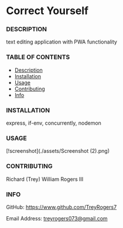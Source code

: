 # Correct Yourself
    
### DESCRIPTION

text editing application with PWA functionality

### TABLE OF CONTENTS

- [Description](#description)
- [Installation](#installation)
- [Usage](#usage)
- [Contributing](#contributing)
- [Info](#info)
    
### INSTALLATION

express, if-env, concurrently, nodemon
    
### USAGE
[!screenshot](./assets/Screenshot (2).png)

    
### CONTRIBUTING

Richard (Trey) William Rogers III

    
### INFO
GitHub: https://www.github.com/TreyRogers7
    
Email Address: treyrogers073@gmail.com